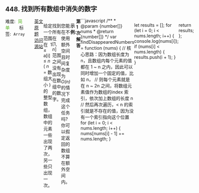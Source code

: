 <div style="font-size: 20px; margin-bottom: 15px; font-weight: bold;">448. 找到所有数组中消失的数字</div>
<div style="display: flex; font-size: 14px; justify-content: space-between;"><div><span style="margin-right: 30px;">难度:&nbsp;&nbsp;<label style="color: rgb(90, 183, 38);">简单</label></span><span style="margin-right: 30px;">标签:&nbsp;&nbsp;<code>Array</code></span></div><div><span style="margin-right: 15px;"><a href="https://leetcode.com/problems/find-all-numbers-disappeared-in-an-array/">英文原题</a></span><span><a href="https://leetcode-cn.com/problems/find-all-numbers-disappeared-in-an-array/">访问源站</a></span></div>
<hr style="height: 1px; margin: 1em 0px;" />
<p>给定一个范围在&nbsp; 1 &le; a[i] &le; <em>n</em> (&nbsp;<em>n</em> = 数组大小 ) 的 整型数组，数组中的元素一些出现了两次，另一些只出现一次。</p>

<p>找到所有在 [1, <em>n</em>] 范围之间没有出现在数组中的数字。</p>

<p>您能在不使用额外空间且时间复杂度为<em>O(n)</em>的情况下完成这个任务吗? 你可以假定返回的数组不算在额外空间内。</p>

<p><strong>示例:</strong></p>

<pre>
<strong>输入:</strong>
[4,3,2,7,8,2,3,1]

<strong>输出:</strong>
[5,6]
</pre>

<hr style="height: 1px; margin: 1em 0px;" />
<strong>第1次解答</strong>
```javascript
/**
 * @param {number[]} nums
 * @return {number[]}
 */
var findDisappearedNumbers = function (nums) {
  // 核心思路：因为数组长度为 n，且数组内每个元素的值都在 1 ~ n 之内，因此可以同时增加一个固定的值，比如 n，
  // 则每个元素就是在 n ~ 2n 之间，将数组元素值作为数组的index 索引，依次加上数组的长度 n
  // 然后再次遍历，< n 的索引就是不存在的值，因为没有一个索引指向这个位置
  for (let i = 0; i < nums.length; i++) {
    nums[nums[i] - 1] += nums.length;
  }

  let results = [];
  for (let i = 0; i < nums.length; i++) {
    console.log(nums[i]);
    if (nums[i] < nums.length) {
      results.push(i + 1);
    }
  }

  return results;
};
```